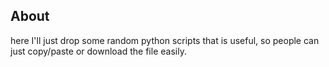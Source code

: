 ## About

here I'll just drop some random python scripts that is useful, so people can just copy/paste or download the file easily.